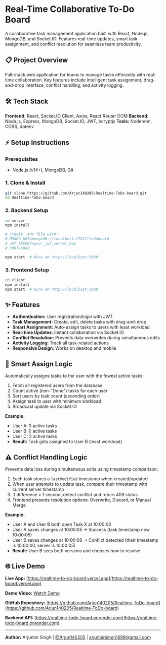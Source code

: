 # Real-Time Collaborative To-Do Board

A collaborative task management application built with React, Node.js, MongoDB, and Socket.IO. Features real-time updates, smart task assignment, and conflict resolution for seamless team productivity.

## 📋 Project Overview

Full-stack web application for teams to manage tasks efficiently with real-time collaboration. Key features include intelligent task assignment, drag-and-drop interface, conflict handling, and activity logging.

## 🛠️ Tech Stack

**Frontend:** React, Socket.IO Client, Axios, React Router DOM
**Backend:** Node.js, Express, MongoDB, Socket.IO, JWT, bcryptjs
**Tools:** Nodemon, CORS, dotenv

## ⚡ Setup Instructions

### Prerequisites
- Node.js (v14+), MongoDB, Git

### 1. Clone & Install
```bash
git clone https://github.com/Arjun140205/Realtime-ToDo-board.git
cd Realtime-ToDo-board
```

### 2. Backend Setup
```bash
cd server
npm install

# Create .env file with:
# MONGO_URI=mongodb://localhost:27017/todoboard
# JWT_SECRET=your_jwt_secret_key
# PORT=5000

npm start  # Runs on http://localhost:5000
```

### 3. Frontend Setup
```bash
cd client
npm install
npm start  # Runs on http://localhost:3000
```

## ✨ Features

- **Authentication:** User registration/login with JWT
- **Task Management:** Create, edit, delete tasks with drag-and-drop
- **Smart Assignment:** Auto-assign tasks to users with least workload
- **Real-time Updates:** Instant collaboration via Socket.IO
- **Conflict Resolution:** Prevents data overwrites during simultaneous edits
- **Activity Logging:** Track all task-related actions
- **Responsive Design:** Works on desktop and mobile

## 🧠 Smart Assign Logic

Automatically assigns tasks to the user with the fewest active tasks:

1. Fetch all registered users from the database
2. Count active (non-"Done") tasks for each user
3. Sort users by task count (ascending order)
4. Assign task to user with minimum workload
5. Broadcast update via Socket.IO

**Example:**
- User A: 3 active tasks
- User B: 0 active tasks  
- User C: 2 active tasks
- **Result:** Task gets assigned to User B (least workload)

## ⚠️ Conflict Handling Logic

Prevents data loss during simultaneous edits using timestamp comparison:

1. Each task stores a `lastModified` timestamp when created/updated
2. When user attempts to update task, compare their timestamp with current server timestamp
3. If difference > 1 second, detect conflict and return 409 status
4. Frontend presents resolution options: Overwrite, Discard, or Manual Merge

**Example:**
- User A and User B both open Task X at 10:00:00
- User A saves changes at 10:00:05 → Success (task timestamp now 10:00:05)
- User B saves changes at 10:00:08 → Conflict detected (their timestamp is 10:00:00, server is 10:00:05)
- **Result:** User B sees both versions and chooses how to resolve

## 🌐 Live Demo

**Live App:** [https://realtime-to-do-board.vercel.app](https://realtime-to-do-board.vercel.app)

**Demo Video:** [Watch Demo](https://drive.google.com/file/d/1YEq03SUAw3uC0JqtBoZf1gTO2M1tmS6o/view?usp=sharing)

**GitHub Repository:** [https://github.com/Arjun140205/Realtime-ToDo-board](https://github.com/Arjun140205/Realtime-ToDo-board)

**Backend API:** [https://realtime-todo-board.onrender.com](https://realtime-todo-board.onrender.com)

---

**Author:** Arjunbir Singh | [@Arjun140205](https://github.com/Arjun140205) | [arjunbirsingh1699@gmail.com](mailto:arjunbirsingh1699@gmail.com)
